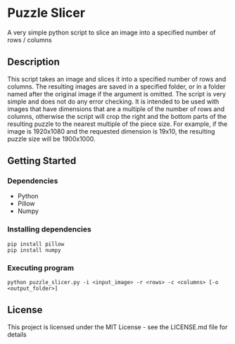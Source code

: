 # Puzzle Slicer

A very simple python script to slice an image into a specified number of rows / columns

## Description

This script takes an image and slices it into a specified number of rows and columns. The resulting images are saved in a specified folder, or in a folder named after the original image if the argument is omitted. The script is very simple and does not do any error checking. 
It is intended to be used with images that have dimensions that are a multiple of the number of rows and columns, otherwise the script will crop the right and the bottom parts of the resulting puzzle to the nearest multiple of the piece size. 
For example, if the image is 1920x1080 and the requested dimension is 19x10, the resulting puzzle size will be 1900x1000.

## Getting Started

### Dependencies

* Python
* Pillow
* Numpy 

### Installing dependencies

```commandline
pip install pillow
pip install numpy
```
### Executing program


```commandline
python puzzle_slicer.py -i <input_image> -r <rows> -c <columns> [-o <output_folder>]
```

## License

This project is licensed under the MIT License - see the LICENSE.md file for details
